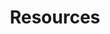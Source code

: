 ---
docType: "Course"
title: "Resources"
description: "Learn and Practice Main Resources"
lectures: 8
courseTitle: "Resources"
themeColor: "#00B39F"
weight: 1
cardImage: "/images/learning-path/intro-kubernetes/Resources/configuration.png"
toc:
  [
    "pod",
    "service",
    "deployment",
    "configuration",
    "storage",
    "job",
    "ingress",
    "helm",
  ]
---
